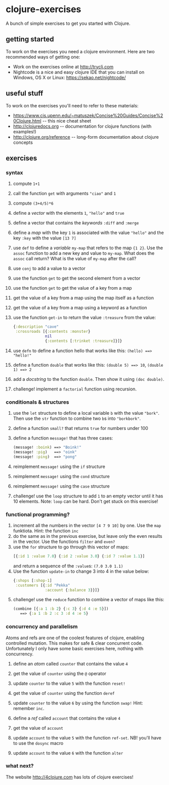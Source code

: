 # clojure-exercises

A bunch of simple exercises to get you started with Clojure.

## getting started

To work on the exercises you need a clojure environment. Here are
two recommended ways of getting one:

- Work on the exercises online at http://tryclj.com
- Nightcode is a nice and easy clojure IDE that you can install on
  Windows, OS X or Linux: https://sekao.net/nightcode/

## useful stuff

To work on the exercises you'll need to refer to these materials:

- https://www.cis.upenn.edu/~matuszek/Concise%20Guides/Concise%20Clojure.html --
  this nice cheat sheet
- http://clojuredocs.org -- documentation for clojure functions (with examples!)
- http://clojure.org/reference -- long-form documentation about clojure concepts

## exercises

### syntax

1. compute `1+1`
1. call the function `get` with arguments `"ciao"` and `1`
1. compute `(3+4/5)*6`

1. define a _vector_ with the elements `1`, `"hello"` and `true`
1. define a vector that contains the _keywords_ `:diff` and `:merge`

1. define a _map_ with the key `1` is associated with the value `"hello"` and the key `:key`
   with the value `[13 7]`

1. use `def` to define a _variable_ `my-map` that refers to the map `{1 2}`.
   Use the `assoc` function to add a new key and value to `my-map`. What does
   the `assoc` call return?  What is the value of `my-map` after the call?

1. use `conj` to add a value to a vector
1. use the function `get` to get the second element from a vector
1. use the function `get` to get the value of a key from a map
1. get the value of a key from a map using the map itself as a function
1. get the value of a key from a map using a keyword as a function

1. use the function `get-in` to return the value `:treasure` from the value:

   ```clojure
   {:description "cave"
    :crossroads [{:contents :monster}
                 nil
                 {:contents [:trinket :treasure]}]}
   ```

1. use `defn` to define a function hello that works like this: `(hello) ==> "hello!"`
1. define a function `double` that works like this: `(double 5) ==> 10`, `(double 1) ==> 2`
1. add a _docstring_ to the function `double`. Then show it using `(doc double)`.
1. challenge! implement a `factorial` function using recursion.

### conditionals & structures

1. use the `let` structure to define a local variable `b` with the value `"bork"`.
   Then use the `str` function to combine two `b`s into `"borkbork"`.
1. define a function `small?` that returns `true` for numbers under 100
1. define a function `message!` that has three cases:

   ```clojure
   (message! :boink) ==> "Boink!"
   (message! :pig)   ==> "oink"
   (message! :ping)  ==> "pong"
   ```

1. reimplement `message!` using the `if` structure
1. reimplement `message!` using the `cond` structure
1. reimplement `message!` using the `case` structure

1. challenge! use the `loop` structure to add `1` to an empty vector until it has 10 elements.
   Note: `loop` can be hard. Don't get stuck on this exercise!

### functional programming?

1. increment all the numbers in the vector `[4 7 9 10]` by one. Use
   the `map` funktiota. Hint: the function `inc`
1. do the same as in the previous exercise, but leave only the even results in the vector.
   Use the functions `filter` and `even?`
1. use the `for` structure to go through this vector of maps:
   ```clojure
   [{:id 1 :value 7.0} {:id 2 :value 3.0} {:id 7 :value 1.1}]
   ```
   and return a sequence of the `:value`s: `(7.0 3.0 1.1)`
1. Use the function `update-in` to change 3 into 4 in the value below:
   ```clojure
   {:shops [:shop-1]
    :customers [{:id "Pekka"
                 :account {:balance 3}}]}
   ```
1. challenge! use the `reduce` function to combine a vector of maps like this:
   ```clojure
   (combine [{:a 1 :b 2} {:c 3} {:d 4 :e 5}])
      ==> {:a 1 :b 2 :c 3 :d 4 :e 5}
   ```

### concurrency and parallelism

Atoms and refs are one of the coolest features of clojure, enabling
controlled mutation. This makes for safe & clear concurrent code.
Unfortunately I only have some basic exercises here, nothing with
concurrency.

1. define an _atom_ called `counter` that contains the value `4`
1. get the value of `counter` using the `@` operator
1. update `counter` to the value `5` with the function `reset!`
1. get the value of `counter` using the function `deref`
1. update `counter` to the value `6` by using the function `swap!`
   Hint: remember `inc`.

1. define a _ref_ called `account` that contains the value `4`
1. get the value of `account`
1. update `account` to the value `5` with the function `ref-set`.
   NB! you'll have to use the `dosync` macro
1. update `account` to the value `6` with the function `alter`

### what next?

The website http://4clojure.com has lots of clojure exercises!
